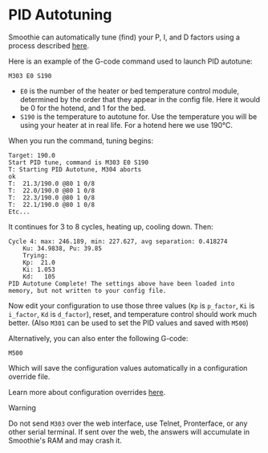 
# PID Autotuning

Smoothie can automatically tune (find) your P, I, and D factors using a process described [here](http://brettbeauregard.com/blog/2012/01/arduino-pid-autotune-library/).

Here is an example of the G-code command used to launch PID autotune:

```
M303 E0 S190
```

- `E0` is the number of the heater or bed temperature control module, determined by the order that they appear in the config file. Here it would be 0 for the hotend, and 1 for the bed.
- `S190` is the temperature to autotune for. Use the temperature you will be using your heater at in real life. For a hotend here we use 190°C.

When you run the command, tuning begins:

```
Target: 190.0
Start PID tune, command is M303 E0 S190
T: Starting PID Autotune, M304 aborts
ok
T:  21.3/190.0 @80 1 0/8
T:  22.0/190.0 @80 1 0/8
T:  22.3/190.0 @80 1 0/8
T:  22.1/190.0 @80 1 0/8
Etc...
```

It continues for 3 to 8 cycles, heating up, cooling down. Then:

```
Cycle 4: max: 246.189, min: 227.627, avg separation: 0.418274
	Ku: 34.9838, Pu: 39.85
	Trying:
	Kp:  21.0
	Ki: 1.053
	Kd:   105
PID Autotune Complete! The settings above have been loaded into memory, but not written to your config file.
```

Now edit your configuration to use those three values (`Kp` is `p_factor`, `Ki` is `i_factor`, `Kd` is `d_factor`), reset, and temperature control should work much better. (Also `M301` can be used to set the PID values and saved with `M500`)

Alternatively, you can also enter the following G-code:

```
M500
```

Which will save the configuration values automatically in a configuration override file.

Learn more about configuration overrides [here](/configuring-smoothie.md).

> [!WARNING]
> Do not send `M303` over the web interface, use Telnet, Pronterface, or any other serial terminal. If sent over the web, the answers will accumulate in Smoothie's RAM and may crash it.
